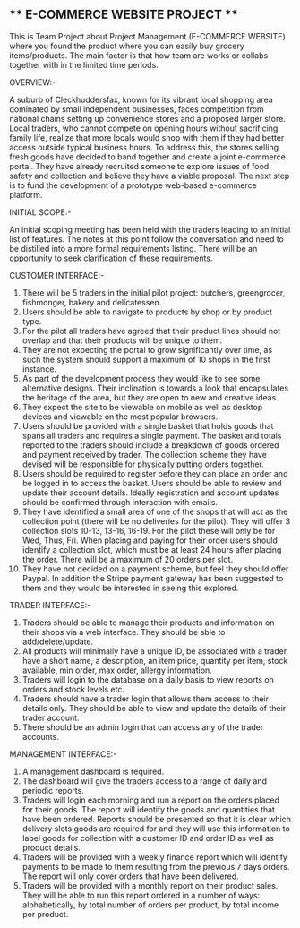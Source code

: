 
** E-COMMERCE WEBSITE PROJECT **
-------------------------------------------------------

This is Team Project about Project Management (E-COMMERCE WEBSITE) where you found the product where you can easily buy grocery items/products.
The main factor is that how team are works or collabs together with in the limited time periods.

OVERVIEW:- 

A suburb of Cleckhuddersfax, known for its vibrant local shopping area dominated by small independent businesses, faces competition from national chains setting up convenience stores and a proposed larger store. Local traders, who cannot compete on opening hours without sacrificing family life, realize that more locals would shop with them if they had better access outside typical business hours. To address this, the stores selling fresh goods have decided to band together and create a joint e-commerce portal. They have already recruited someone to explore issues of food safety and collection and believe they have a viable proposal. The next step is to fund the development of a prototype web-based e-commerce platform.

INITIAL SCOPE:-

An initial scoping meeting has been held with the traders leading to an initial list of features.  The notes at this point follow the conversation and need to be distilled into a more formal requirements listing.  There will be an opportunity to seek clarification of these requirements. 

CUSTOMER INTERFACE:-

1.	There will be 5 traders in the initial pilot project: butchers, greengrocer, fishmonger, bakery and delicatessen.  
2.	Users should be able to navigate to products by shop or by product type.  
3.	For the pilot all traders have agreed that their product lines should not overlap and that their products will be unique to them.  
4.	They are not expecting the portal to grow significantly over time, as such the system should support a maximum of 10 shops in the first instance.  
5.	As part of the development process they would like to see some alternative designs.  Their inclination is towards a look that encapsulates the heritage of the area, but they are open to new and creative ideas.  
6.	They expect the site to be viewable on mobile as well as desktop devices and viewable on the most popular browsers.
7.	Users should be provided with a single basket that holds goods that spans all traders and requires a single payment.  The basket and totals reported to the traders should include a breakdown of goods ordered and payment received by trader.  The collection scheme they have devised will be responsible for physically putting orders together.
8.	Users should be required to register before they can place an order and be logged in to access the basket.  Users should be able to review and update their account details.  Ideally registration and account updates should be confirmed through interaction with emails.
9.	They have identified a small area of one of the shops that will act as the collection point (there will be no deliveries for the pilot).  They will offer 3 collection slots 10-13, 13-16, 16-19.  For the pilot these will only be for Wed, Thus, Fri.  When placing and paying for their order users should identify a collection slot, which must be at least 24 hours after placing the order. There will be a maximum of 20 orders per slot.
10.	They have not decided on a payment scheme, but feel they should offer Paypal.  In addition the Stripe payment gateway has been suggested to them and they would be interested in seeing this explored.


TRADER INTERFACE:- 

1.	Traders should be able to manage their products and information on their shops via a web interface. They should be able to add/delete/update.
2.	All products will minimally have a unique ID, be associated with a trader, have a short name, a description, an item price, quantity per item, stock available, min order, max order, allergy information.
3.	Traders will login to the database on a daily basis to view reports on orders and stock levels etc. 
4.	Traders should have a trader login that allows them access to their details only.  They should be able to view and update the details of their trader account.
5.	There should be an admin login that can access any of the trader accounts.

MANAGEMENT INTERFACE:-

1.	A management dashboard is required.
2.	The dashboard will give the traders access to a range of daily and periodic reports.
3.	Traders will login each morning and run a report on the orders placed for their goods.  The report will identify the goods and quantities that have been ordered.  Reports should be presented so that it is clear which delivery slots goods are required for and they will use this information to label goods for collection with a customer ID and order ID as well as product details.
4.	Traders will be provided with a weekly finance report which will identify payments to be made to them resulting from the previous 7 days orders.  The report will only cover orders that have been delivered.
5.	Traders will be provided with a monthly report on their product sales.  They will be able to run this report ordered in a number of ways: alphabetically, by total number of orders per product, by total income per product.
